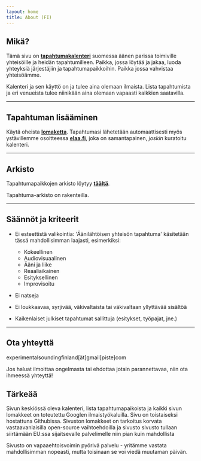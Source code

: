 ```yaml
---
layout: home
title: About (FI)
---
```


## Mikä?

Tämä sivu on  **[tapahtumakalenteri](index.md)** suomessa äänen parissa toimiville yhteisöille ja heidän tapahtumilleen. Paikka, jossa löytää ja jakaa, luoda yhteyksiä järjestäjiin ja tapahtumapaikkoihin. Paikka jossa vahvistaa yhteisöämme.

Kalenteri ja sen käyttö on ja tulee aina olemaan ilmaista. Lista tapahtumista ja eri venueista tulee niinikään aina olemaan vapaasti kaikkien saatavilla.

---

## Tapahtuman lisääminen

Käytä oheista **[lomaketta](https://docs.google.com/forms/d/e/1FAIpQLSfcYN1pa6dtvuyDBI966XSAbfKovJqYlWR3f-Jx-0hVdj031Q/viewform)**. Tapahtumasi lähetetään automaattisesti myös ystävillemme osoitteessa **[elaa.fi](https://elaa.fi/)**, joka on samantapainen, <i>joskin</i> kuratoitu kalenteri.

---

## Arkisto
Tapahtumapaikkojen arkisto löytyy **[täältä](venues.md)**.

Tapahtuma-arkisto on rakenteilla.

---

## Säännöt ja kriteerit

- Ei esteettistä valikointia: 'Äänilähtöisen yhteisön tapahtuma' käsitetään tässä mahdollisimman laajasti, esimerkiksi:
	- Kokeellinen
	- Audiovisuaalinen
	- Ääni ja liike
	- Reaaliaikainen
	- Esityksellinen
	- Improvisoitu

- Ei natseja
- Ei loukkaavaa, syrjivää, väkivaltaista tai väkivaltaan yllyttävää sisältöä
- Kaikenlaiset julkiset tapahtumat sallittuja (esitykset, työpajat, jne.)

---

## Ota yhteyttä
experimentalsoundingfinland[ät]gmail[piste]com

Jos haluat ilmoittaa ongelmasta tai ehdottaa jotain parannettavaa, niin ota ihmeessä yhteyttä!

## Tärkeää

Sivun keskiössä oleva kalenteri, lista tapahtumapaikoista ja kaikki sivun lomakkeet on toteutettu Googlen ilmaistyökaluilla. Sivu on toistaiseksi hostattuna Githubissa. Sivuston lomakkeet on tarkoitus korvata vastaavanlaisilla open-source vaihtoehdoilla ja sivusto sivusto tullaan siirtämään EU:ssa sijaitsevalle palvelimelle niin pian kuin mahdollista 

Sivusto on vapaaehtoisvoimin pyörivä palvelu - yritämme vastata mahdollisimman nopeasti, mutta toisinaan se voi viedä muutaman päivän.



<!-- <script src="/assets/colorTitle.js"></script> -->
